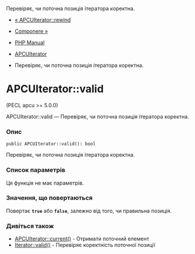 Перевіряє, чи поточна позиція ітератора коректна.

-   [« APCUIterator::rewind](apcuiterator.rewind.md)
    
-   [Componere »](book.componere.md)
    
-   [PHP Manual](index.md)
    
-   [APCUIterator](class.apcuiterator.md)
    
-   Перевіряє, чи поточна позиція ітератора коректна.
    

# APCUIterator::valid

(PECL apcu >= 5.0.0)

APCUIterator::valid — Перевіряє, чи поточна позиція ітератора коректна.

### Опис

```methodsynopsis
public APCUIterator::valid(): bool
```

Перевіряє, чи поточна позиція ітератора коректна.

### Список параметрів

Ця функція не має параметрів.

### Значення, що повертаються

Повертає **`true`** або **`false`**, залежно від того, чи правильна позиція.

### Дивіться також

-   [APCUIterator::current()](apcuiterator.current.md) - Отримати поточний елемент
-   [Iterator::valid()](iterator.valid.md) - Перевіряє коректність поточної позиції